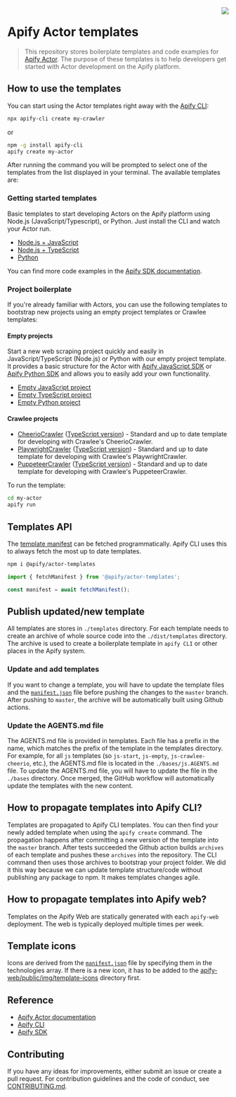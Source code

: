 <img src="actor-logo.png" align="right" />

# Apify Actor templates

> This repository stores boilerplate templates and code examples for [Apify Actor](https://apify.com/actors).
> The purpose of these templates is to help developers get started with Actor development on the Apify platform.

## How to use the templates

You can start using the Actor templates right away with the [Apify CLI](https://docs.apify.com/cli):

```Bash
npx apify-cli create my-crawler
```

or

```Bash
npm -g install apify-cli
apify create my-actor
```

After running the command you will be prompted to select one of the templates from the list displayed in your terminal. The available templates are:

### Getting started templates

Basic templates to start developing Actors on the Apify platform using Node.js (JavaScript/Typescript), or Python.
Just install the CLI and watch your Actor run.

- [Node.js + JavaScript](./templates/js-start/)
- [Node.js + TypeScript](./templates/ts-start/)
- [Python](./templates/python-start/)

You can find more code examples in the
[Apify SDK documentation](https://sdk.apify.com/docs/examples/puppeteer-crawler/).

### Project boilerplate

If you're already familiar with Actors, you can use the following templates to bootstrap new projects using an empty project templates or Crawlee templates:

#### Empty projects

Start a new web scraping project quickly and easily in JavaScript/TypeScript (Node.js) or Python with our empty project template. It provides a basic structure for the Actor with [Apify JavaScript SDK](https://docs.apify.com/sdk/js/) or [Apify Python SDK](https://docs.apify.com/sdk/python/) and allows you to easily add your own functionality.

- [Empty JavaScript project](./templates/js-empty/)
- [Empty TypeScript project](./templates/ts-empty/)
- [Empty Python project](./templates/python-empty/)

#### Crawlee projects

- [CheerioCrawler](./templates/js-crawlee-cheerio/) ([TypeScript version](./templates/ts-crawlee-cheerio/)) - Standard and up to date template for developing with Crawlee's CheerioCrawler.
- [PlaywrightCrawler](./templates/js-crawlee-playwright-chrome/) ([TypeScript version](./templates/ts-crawlee-playwright-chrome/)) - Standard and up to date template for developing with Crawlee's PlaywrightCrawler.
- [PuppeteerCrawler](./templates/js-crawlee-puppeteer-chrome/) ([TypeScript version](./templates/ts-crawlee-puppeteer-chrome/)) - Standard and up to date template for developing with Crawlee's PuppeteerCrawler.

To run the template:

```Bash
cd my-actor
apify run
```

## Templates API

The [template manifest](./templates/manifest.json) can be fetched programmatically.
Apify CLI uses this to always fetch the most up to date templates.

```Bash
npm i @apify/actor-templates
```

```JavaScript
import { fetchManifest } from '@apify/actor-templates';

const manifest = await fetchManifest();
```

## Publish updated/new template

All templates are stores in `./templates` directory.
For each template needs to create an archive of whole source code into the `./dist/templates` directory.
The archive is used to create a boilerplate template in `apify CLI` or other places in the Apify system.

### Update and add templates

If you want to change a template, you will have to update the template files and the [`manifest.json`](./templates/manifest.json) file before pushing the changes to the `master` branch. After pushing to `master`, the archive will be automatically built using Github actions.

### Update the AGENTS.md file

The AGENTS.md file is provided in templates. Each file has a prefix in the name, which matches the prefix of the template in the templates directory.
For example, for all `js` templates (so `js-start`, `js-empty`, `js-crawlee-cheerio`, etc.), the AGENTS.md file is located in the `./bases/js.AGENTS.md` file.
To update the AGENTS.md file, you will have to update the file in the `./bases` directory. Once merged, the GitHub workflow will automatically update the
templates with the new content.

## How to propagate templates into Apify CLI?

Templates are propagated to Apify CLI templates. You can then find your newly added template when using the `apify create` command.
The propagation happens after committing a new version of the template into the `master` branch. After tests succeeded the Github action
builds `archives` of each template and pushes these `archives` into the repository. The CLI command then uses those archives
to bootstrap your project folder. We did it this way because we can update template structure/code without publishing
any package to npm. It makes templates changes agile.

## How to propagate templates into Apify web?

Templates on the Apify Web are statically generated with each `apify-web` deployment.
The web is typically deployed multiple times per week.

## Template icons

Icons are derived from the [`manifest.json`](./templates/manifest.json) file by specifying them in the technologies array.
If there is a new icon, it has to be added to the [apify-web/public/img/template-icons](https://github.com/apify/apify-web/tree/develop/public/img/template-icons) directory first.

## Reference

- [Apify Actor documentation](https://docs.apify.com/actor)
- [Apify CLI](https://docs.apify.com/cli)
- [Apify SDK](https://sdk.apify.com/)

## Contributing

If you have any ideas for improvements, either submit an issue or create a pull request.
For contribution guidelines and the code of conduct, see [CONTRIBUTING.md](CONTRIBUTING.md).
